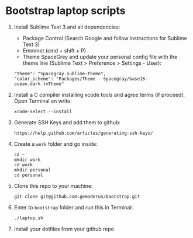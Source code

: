 Bootstrap laptop scripts
========================

1. Install Sublime Text 3 and all dependencies:
	- Package Control (Search Google and follow instructions for Sublime Text 3)
	- Emmmet (cmd + shift + P)
	- Theme SpaceGrey and update your personal config file with the theme line (Sublime Text > Preference > Settings - User):

	```
	"theme": "Spacegray.sublime-theme",
	"color_scheme": "Packages/Theme - Spacegray/base16-ocean.dark.tmTheme"
	```

2. Install a C compiler installing xcode tools and agree terms (if proceed). Open Terminal an write:

	```
	xcode-select --install
	```

3. Generate SSH Keys and add them to github:

	```
	https://help.github.com/articles/generating-ssh-keys/
	```

4. Create a ```work``` folder and go inside:

	```
	cd ~
	mkdir work
	cd work
	mkdir personal
	cd personal
	```

5. Clone this repo to your machine:

	```
	git clone git@github.com:gemaderus/bootstrap.git
	```

6. Enter to ```bootstrap``` folder and  run this in Terminal:

	```
	./laptop.sh
	```

7. Install your dotfiles from your github repo